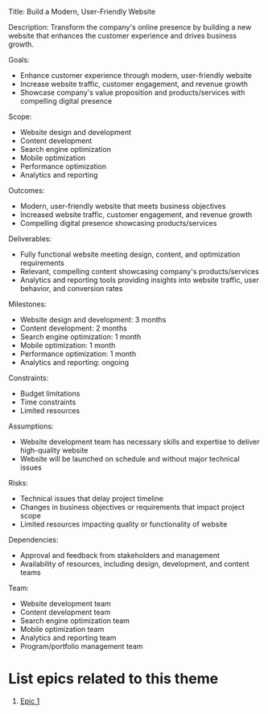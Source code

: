 Title: Build a Modern, User-Friendly Website

Description:
Transform the company's online presence by building a new website that enhances the customer experience and drives business growth.


Goals:

* Enhance customer experience through modern, user-friendly website
* Increase website traffic, customer engagement, and revenue growth
* Showcase company's value proposition and products/services with compelling digital presence

Scope:

* Website design and development
* Content development
* Search engine optimization
* Mobile optimization
* Performance optimization
* Analytics and reporting

Outcomes:

* Modern, user-friendly website that meets business objectives
* Increased website traffic, customer engagement, and revenue growth
* Compelling digital presence showcasing products/services

Deliverables:

* Fully functional website meeting design, content, and optimization requirements
* Relevant, compelling content showcasing company's products/services
* Analytics and reporting tools providing insights into website traffic, user behavior, and conversion rates

Milestones:

* Website design and development: 3 months
* Content development: 2 months
* Search engine optimization: 1 month
* Mobile optimization: 1 month
* Performance optimization: 1 month
* Analytics and reporting: ongoing

Constraints:

* Budget limitations
* Time constraints
* Limited resources

Assumptions:

* Website development team has necessary skills and expertise to deliver high-quality website
* Website will be launched on schedule and without major technical issues

Risks:

* Technical issues that delay project timeline
* Changes in business objectives or requirements that impact project scope
* Limited resources impacting quality or functionality of website

Dependencies:

* Approval and feedback from stakeholders and management
* Availability of resources, including design, development, and content teams

Team:

* Website development team
* Content development team
* Search engine optimization team
* Mobile optimization team
* Analytics and reporting team
* Program/portfolio management team

# List epics related to this theme
1. [Epic 1](documentation/templates/theme/initiatives/epics/epic_template.md)
